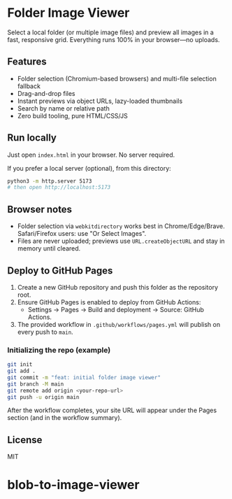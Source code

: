# Folder Image Viewer

Select a local folder (or multiple image files) and preview all images in a fast, responsive grid. Everything runs 100% in your browser—no uploads.

## Features

-   Folder selection (Chromium-based browsers) and multi-file selection fallback
-   Drag-and-drop files
-   Instant previews via object URLs, lazy-loaded thumbnails
-   Search by name or relative path
-   Zero build tooling, pure HTML/CSS/JS

## Run locally

Just open `index.html` in your browser. No server required.

If you prefer a local server (optional), from this directory:

```bash
python3 -m http.server 5173
# then open http://localhost:5173
```

## Browser notes

-   Folder selection via `webkitdirectory` works best in Chrome/Edge/Brave. Safari/Firefox users: use "Or Select Images".
-   Files are never uploaded; previews use `URL.createObjectURL` and stay in memory until cleared.

## Deploy to GitHub Pages

1. Create a new GitHub repository and push this folder as the repository root.
2. Ensure GitHub Pages is enabled to deploy from GitHub Actions:
    - Settings → Pages → Build and deployment → Source: GitHub Actions.
3. The provided workflow in `.github/workflows/pages.yml` will publish on every push to `main`.

### Initializing the repo (example)

```bash
git init
git add .
git commit -m "feat: initial folder image viewer"
git branch -M main
git remote add origin <your-repo-url>
git push -u origin main
```

After the workflow completes, your site URL will appear under the Pages section (and in the workflow summary).

## License

MIT
# blob-to-image-viewer

